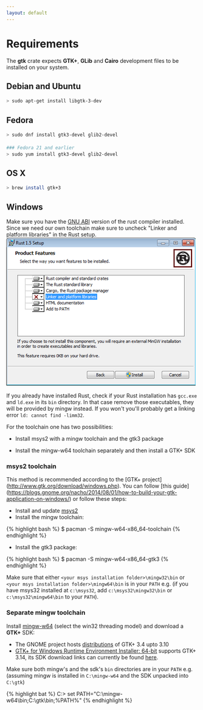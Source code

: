 ```yaml
---
layout: default
---
```


# Requirements

The __gtk__ crate expects __GTK+__, __GLib__ and __Cairo__ development files to be installed on your system.

## Debian and Ubuntu

~~~bash
> sudo apt-get install libgtk-3-dev
~~~

## Fedora

~~~bash
> sudo dnf install gtk3-devel glib2-devel

### Fedora 21 and earlier
> sudo yum install gtk3-devel glib2-devel
~~~

## OS X

~~~bash
> brew install gtk+3
~~~

## Windows

Make sure you have the [GNU
ABI](https://www.rust-lang.org/downloads.html#win-foot) version of the rust
compiler installed. Since we need our own toolchain make sure to uncheck
"Linker and platform libraries" in the Rust setup.
![Screenshot](rust_setup.png)

If you already have installed Rust, check if your Rust installation has
`gcc.exe` and `ld.exe` in its `bin` directory. In that case remove those
executables, they will be provided by mingw instead. If you won't you'll
probably get a linking error `ld: cannot find -limm32`.

For the toolchain one has two possibilities:

 - Install msys2 with a mingw toolchain and the gtk3 package

 - Install the mingw-w64 toolchain separately and then install a GTK+ SDK

### msys2 toolchain

This method is recommended according to the [GTK+ project]
(http://www.gtk.org/download/windows.php). You can follow [this guide]
(https://blogs.gnome.org/nacho/2014/08/01/how-to-build-your-gtk-application-on-windows/)
or follow these steps:

 - Install and update [msys2](https://msys2.github.io/)
 - Install the mingw toolchain:

{% highlight bash %}
$ pacman -S mingw-w64-x86_64-toolchain
{% endhighlight %}

 - Install the gtk3 package:

{% highlight bash %}
$ pacman -S mingw-w64-x86_64-gtk3
{% endhighlight %}
 
Make sure that either `<your msys installation folder>\mingw32\bin` or `<your msys installation folder>\mingw64\bin` is in your `PATH` e.g. (if you have msys32 installed at `c:\msys32`, add `c:\msys32\mingw32\bin` or `c:\msys32\mingw64\bin` to your `PATH`).

### Separate mingw toolchain

Install [mingw-w64](http://mingw-w64.yaxm.org/) (select the win32 threading model) and download a __GTK+__ SDK:
 * The GNOME project hosts [distributions](http://win32builder.gnome.org/) of GTK+ 3.4 upto 3.10
 * [GTK+ for Windows Runtime Environment Installer: 64-bit](https://github.com/tschoonj/GTK-for-Windows-Runtime-Environment-Installer) supports GTK+ 3.14, its SDK download links can currently be found [here](http://lvserver.ugent.be/gtk-win64/sdk/).

Make sure both mingw's and the sdk's `bin` directories are in your `PATH` e.g. (assuming mingw is installed in `C:\mingw-w64` and the SDK unpacked into `C:\gtk`)

{% highlight bat %}
C:\> set PATH="C:\mingw-w64\bin;C:\gtk\bin;%PATH%"
{% endhighlight %}
